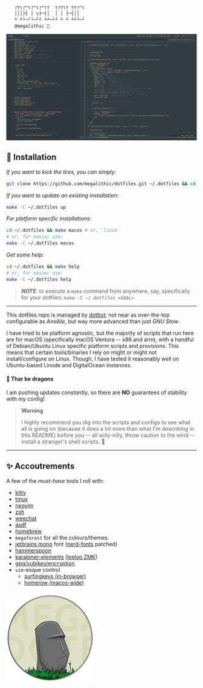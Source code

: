 ```sh

   ┌┬┐┌─┐┌─┐┌─┐┬  ┬┌┬┐┬ ┬┬┌─┐
   │││├┤ │ ┬├─┤│  │ │ ├─┤││
   ┴ ┴└─┘└─┘┴ ┴┴─┘┴ ┴ ┴ ┴┴└─┘
   @megalithic 🗿

```

<p align="center">

![alt text](https://raw.githubusercontent.com/megalithic/dotfiles/main/screenshot.png "screenshot")

</p>

## 🚀 Installation

_If you want to kick the tires, you can simply:_

```bash
git clone https://github.com/megalithic/dotfiles.git ~/.dotfiles && cd ~/.dotfiles && make install
```

_If you want to update an existing installation:_

```bash
make -C ~/.dotfiles up
```

_For platform specific installations:_

```bash
cd ~/.dotfiles && make macos # or, `linux`
# or, for easier use:
make -C ~/.dotfiles macos
```

_Get some help:_

```bash
cd ~/.dotfiles && make help
# or, for easier use:
make -C ~/.dotfiles help
```

> **_NOTE_**: to execute a `make` command from anywhere, say, specifically for your dotfiles: `make -C ~/.dotfiles <GOAL>`

---

This dotfiles repo is managed by [dotbot](https://github.com/anishathalye/dotbot); not near as over-the-top configurable as _Ansible_, but way more advanced than just _GNU Stow_.

I have tried to be platform agnostic, but the majority of scripts that run here are for macOS (specifically macOS Ventura -- x86 and arm), with a handful of Debian/Ubuntu Linux specific platform scripts and provisions. This means that certain tools/binaries I rely on might or might not install/configure on Linux. Though, I have tested it reasonably well on Ubuntu-based Linode and DigitalOcean instances.

#### 🐉 Thar be dragons

I am pushing updates _constantly_, so there are **NO** guarantees of stability with my config!

> **Warning**
>
> I highly recommend you dig into the scripts and configs to see what all is going on (because it does a lot more than what I'm describing in this README) before you -- all willy-nilly, throw caution to the wind -- install a stranger's shell scripts. 🤣

---

## ✨ Accoutrements

A few of the _must-have_ tools I roll with:

- [kitty](https://github.com/kovidgoyal/kitty)
- [tmux](https://github.com/tmux/tmux/wiki)
- [neovim](https://neovim.io/)
- [zsh](https://www.zsh.org/)
- [weechat](https://www.weechat.org/)
- [asdf](https://asdf-vm.com/)
- [homebrew](https://brew.sh/)
- `megaforest` for all the colours/themes
- [jetbrains mono](https://www.jetbrains.com/lp/mono/) font ([nerd-fonts](https://github.com/ryanoasis/nerd-fonts#font-patcher) patched)
- [hammerspoon](https://github.com/megalithic/dotfiles/tree/main/config/hammerspoon)
- [karabiner-elements](https://github.com/tekezo/Karabiner-Elements) ([leeloo ZMK](https://github.com/megalithic/zmk-config))
- [gpg/yubikey/encryption](https://github.com/drduh/YubiKey-Guide)
- `vim`-esque control
  - [surfingkeys (in-browser)](https://github.com/brookhong/Surfingkeys)
  - [homerow (macos-wide)](https://homerow.app)

<p align="center" style="margin-top: 20px;">
  <a href="https://megalithic.io" target="_blank">

![alt text](https://raw.githubusercontent.com/megalithic/dotfiles/main/megadotfiles.png "megadotfiles logo")

</a>
</p>
